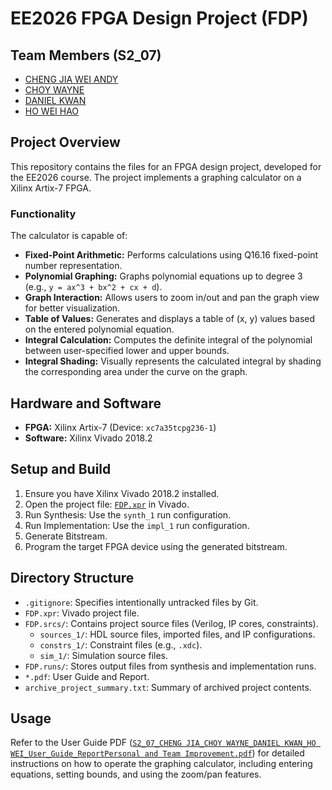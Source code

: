 # EE2026 FPGA Design Project (FDP)

## Team Members (S2_07)

*   [CHENG JIA WEI ANDY](https://github.com/averageandyyy)
*   [CHOY WAYNE](https://github.com/WayneCh0y)
*   [DANIEL KWAN](https://github.com/danielkwan2004)
*   [HO WEI HAO](https://github.com/HoWeiHao)

## Project Overview

This repository contains the files for an FPGA design project, developed for the EE2026 course. The project implements a graphing calculator on a Xilinx Artix-7 FPGA.

### Functionality

The calculator is capable of:

*   **Fixed-Point Arithmetic:** Performs calculations using Q16.16 fixed-point number representation.
*   **Polynomial Graphing:** Graphs polynomial equations up to degree 3 (e.g., `y = ax^3 + bx^2 + cx + d`).
*   **Graph Interaction:** Allows users to zoom in/out and pan the graph view for better visualization.
*   **Table of Values:** Generates and displays a table of (x, y) values based on the entered polynomial equation.
*   **Integral Calculation:** Computes the definite integral of the polynomial between user-specified lower and upper bounds.
*   **Integral Shading:** Visually represents the calculated integral by shading the corresponding area under the curve on the graph.

## Hardware and Software

*   **FPGA:** Xilinx Artix-7 (Device: `xc7a35tcpg236-1`)
*   **Software:** Xilinx Vivado 2018.2

## Setup and Build

1.  Ensure you have Xilinx Vivado 2018.2 installed.
2.  Open the project file: [`FDP.xpr`](c:\andy\EE2026-FPGA-Design-Project\FDP.xpr) in Vivado.
3.  Run Synthesis: Use the `synth_1` run configuration.
4.  Run Implementation: Use the `impl_1` run configuration.
5.  Generate Bitstream.
6.  Program the target FPGA device using the generated bitstream.

## Directory Structure

*   `.gitignore`: Specifies intentionally untracked files by Git.
*   `FDP.xpr`: Vivado project file.
*   `FDP.srcs/`: Contains project source files (Verilog, IP cores, constraints).
    *   `sources_1/`: HDL source files, imported files, and IP configurations.
    *   `constrs_1/`: Constraint files (e.g., `.xdc`).
    *   `sim_1/`: Simulation source files.
*   `FDP.runs/`: Stores output files from synthesis and implementation runs.
*   `*.pdf`: User Guide and Report.
*   `archive_project_summary.txt`: Summary of archived project contents.

## Usage

Refer to the User Guide PDF ([`S2_07_CHENG JIA_CHOY WAYNE_DANIEL KWAN_HO WEI_User_Guide_ReportPersonal and Team Improvement.pdf`](https://github.com/averageandyyy/EE2026-FPGA-Design-Project/blob/reversion-changes/S2_07_CHENG%20JIA_CHOY%20WAYNE_DANIEL%20KWAN_HO%20WEI_User_Guide_ReportPersonal%20and%20Team%20Improvement.pdf)) for detailed instructions on how to operate the graphing calculator, including entering equations, setting bounds, and using the zoom/pan features.